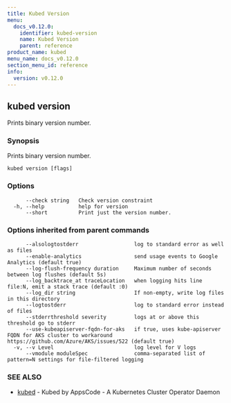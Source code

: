 ```yaml
---
title: Kubed Version
menu:
  docs_v0.12.0:
    identifier: kubed-version
    name: Kubed Version
    parent: reference
product_name: kubed
menu_name: docs_v0.12.0
section_menu_id: reference
info:
  version: v0.12.0
---
```


## kubed version

Prints binary version number.

### Synopsis

Prints binary version number.

```
kubed version [flags]
```

### Options

```
      --check string   Check version constraint
  -h, --help           help for version
      --short          Print just the version number.
```

### Options inherited from parent commands

```
      --alsologtostderr                  log to standard error as well as files
      --enable-analytics                 send usage events to Google Analytics (default true)
      --log-flush-frequency duration     Maximum number of seconds between log flushes (default 5s)
      --log_backtrace_at traceLocation   when logging hits line file:N, emit a stack trace (default :0)
      --log_dir string                   If non-empty, write log files in this directory
      --logtostderr                      log to standard error instead of files
      --stderrthreshold severity         logs at or above this threshold go to stderr
      --use-kubeapiserver-fqdn-for-aks   if true, uses kube-apiserver FQDN for AKS cluster to workaround https://github.com/Azure/AKS/issues/522 (default true)
  -v, --v Level                          log level for V logs
      --vmodule moduleSpec               comma-separated list of pattern=N settings for file-filtered logging
```

### SEE ALSO

* [kubed](/docs/v0.12.0/reference/kubed)	 - Kubed by AppsCode - A Kubernetes Cluster Operator Daemon

